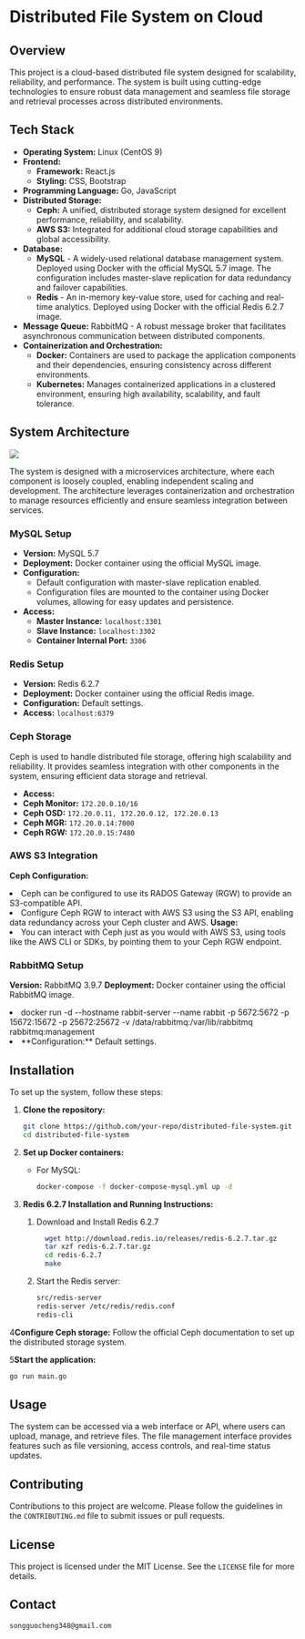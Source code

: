 

# Distributed File System on Cloud

## Overview

This project is a cloud-based distributed file system designed for scalability, reliability, and performance. The system is built using cutting-edge technologies to ensure robust data management and seamless file storage and retrieval processes across distributed environments.

## Tech Stack

- **Operating System:** Linux (CentOS 9)
- **Frontend:**
    - **Framework:** React.js
    - **Styling:** CSS, Bootstrap
- **Programming Language:** Go, JavaScript
- **Distributed Storage:**
    - **Ceph:** A unified, distributed storage system designed for excellent performance, reliability, and scalability.
    - **AWS S3:** Integrated for additional cloud storage capabilities and global accessibility.
- **Database:**
    - **MySQL** - A widely-used relational database management system. Deployed using Docker with the official MySQL 5.7 image. The configuration includes master-slave replication for data redundancy and failover capabilities.
    - **Redis** - An in-memory key-value store, used for caching and real-time analytics. Deployed using Docker with the official Redis 6.2.7 image.
- **Message Queue:** RabbitMQ - A robust message broker that facilitates asynchronous communication between distributed components.
- **Containerization and Orchestration:**
    - **Docker:** Containers are used to package the application components and their dependencies, ensuring consistency across different environments.
    - **Kubernetes:** Manages containerized applications in a clustered environment, ensuring high availability, scalability, and fault tolerance.

## System Architecture
![](/usr/local/Distributed_system/cloud_distributed_storage/microservice_interact_archi.png)


The system is designed with a microservices architecture, where each component is loosely coupled, enabling independent scaling and development. The architecture leverages containerization and orchestration to manage resources efficiently and ensure seamless integration between services.

### MySQL Setup

- **Version:** MySQL 5.7
- **Deployment:** Docker container using the official MySQL image.
- **Configuration:**
    - Default configuration with master-slave replication enabled.
    - Configuration files are mounted to the container using Docker volumes, allowing for easy updates and persistence.
- **Access:**
    - **Master Instance:** `localhost:3301`
    - **Slave Instance:** `localhost:3302`
    - **Container Internal Port:** `3306`

### Redis Setup

- **Version:** Redis 6.2.7
- **Deployment:** Docker container using the official Redis image.
- **Configuration:** Default settings.
- **Access:** `localhost:6379`

### Ceph Storage

Ceph is used to handle distributed file storage, offering high scalability and reliability. It provides seamless integration with other components in the system, ensuring efficient data storage and retrieval.
- **Access:** 
- **Ceph Monitor:** `172.20.0.10/16`
- **Ceph OSD:** `172.20.0.11, 172.20.0.12, 172.20.0.13`
- **Ceph MGR:** `172.20.0.14:7000`
- **Ceph RGW:** `172.20.0.15:7480`

### AWS S3 Integration
**Ceph Configuration:**
    <li>Ceph can be configured to use its RADOS Gateway (RGW) to provide an S3-compatible API.
    <li>Configure Ceph RGW to interact with AWS S3 using the S3 API, enabling data redundancy across your Ceph cluster and AWS.
**Usage:**
    <li>You can interact with Ceph just as you would with AWS S3, using tools like the AWS CLI or SDKs, by pointing them to your Ceph RGW endpoint.

### RabbitMQ Setup
**Version:** RabbitMQ 3.9.7
**Deployment:** Docker container using the official RabbitMQ image.
  <li>docker run -d --hostname rabbit-server --name rabbit -p 5672:5672 -p 15672:15672 -p 25672:25672 -v /data/rabbitmq:/var/lib/rabbitmq rabbitmq:management<li>
**Configuration:** Default settings.

## Installation

To set up the system, follow these steps:

1. **Clone the repository:**
   ```bash
   git clone https://github.com/your-repo/distributed-file-system.git
   cd distributed-file-system
   ```

2. **Set up Docker containers:**
    - For MySQL:
      ```bash
      docker-compose -f docker-compose-mysql.yml up -d
      ```

3. **Redis 6.2.7 Installation and Running Instructions:**

   1. Download and Install Redis 6.2.7

       ```bash
         wget http://download.redis.io/releases/redis-6.2.7.tar.gz
         tar xzf redis-6.2.7.tar.gz
         cd redis-6.2.7
         make
       ```

   2. Start the Redis server:
       ```bash
       src/redis-server
       redis-server /etc/redis/redis.conf
       redis-cli
       ```

4**Configure Ceph storage:**
   Follow the official Ceph documentation to set up the distributed storage system.

5**Start the application:**
   ```bash
   go run main.go
   ```

## Usage

The system can be accessed via a web interface or API, where users can upload, manage, and retrieve files. The file management interface provides features such as file versioning, access controls, and real-time status updates.

## Contributing

Contributions to this project are welcome. Please follow the guidelines in the `CONTRIBUTING.md` file to submit issues or pull requests.

## License

This project is licensed under the MIT License. See the `LICENSE` file for more details.

## Contact
````
songguocheng348@gmail.com

